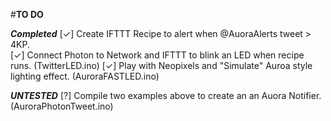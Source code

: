 #**TO DO**  

***Completed***
[✓] Create IFTTT Recipe to alert when @AuoraAlerts tweet > 4KP.   
[✓]  Connect Photon to Network and IFTTT to blink an LED when recipe runs.  (TwitterLED.ino)
[✓] Play with Neopixels and "Simulate" Auroa style lighting effect. (AuroraFASTLED.ino)

***UNTESTED***
[?] Compile two examples above to create an an Auora Notifier. (AuroraPhotonTweet.ino)     
